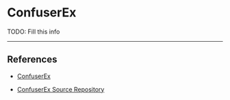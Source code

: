 # ConfuserEx

TODO: Fill this info

---
## References

- [ConfuserEx](https://mkaring.github.io/ConfuserEx/)

- [ConfuserEx Source Repository](https://github.com/mkaring/ConfuserEx)